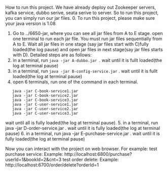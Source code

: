 
How to run this project.
We have already deploy out Zookeeper servers, kafka service, dubbo serive, seata serive to server. So to run this project, you can simply run our jar files. 
0. To run this project, please make sure your java version is 1.08
1. Go to ../6650-jar, where you can see all jar files from A to E stage. open one terminal to run each jar file. You must run jar files sequentially from A to E. Wait all jar files in one stage (say jar files start with C)fully loaded(the log pause) and open jar files in next stage(say jar files starts with D). Detailed steps are as follows: 
2. in a terminal, run ```java -jar A-dubbo.jar ```. wait until it is fullt loaded(the log at terminal pause)
3. in a terminal, run ```java -jar B-config-service.jar``` . wait until it is fullt loaded(the log at terminal pause)
4. open 6 terminals, run one of the command in each terminal.
```
   java -jar C-book-service1.jar
   java -jar C-book-service2.jar
   java -jar C-book-service3.jar
   java -jar C-user-service1.jar
   java -jar C-user-service2.jar
   java -jar C-user-service3.jar
```
 wait until all is fully loaded(the log at terminal pause).
5. in a terminal, run java -jar D-order-service.jar . wait until it is fully loaded(the log at terminal pause)
6. in a terminal, run java -jar E-purchase-service.jar . wait until it is fully loaded(the log at terminal pause)

Now you can interact with the project on web browser. For example: 
test purchase service: 
Example: http://localhost:6800/purchase?userId=1&bookId=2&cnt=3
test order delete: 
Example: http://localhost:6700/order/delete?orderId=1
